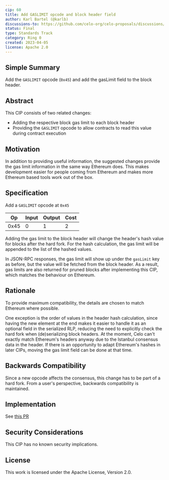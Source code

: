 ```yaml
---
cip: 60
title: Add GASLIMIT opcode and block header field
author: Karl Bartel (@karlb)
discussions-to: https://github.com/celo-org/celo-proposals/discussions/374
status: Final
type: Standards Track
category: Ring 0
created: 2023-04-05
license: Apache 2.0
---
```


## Simple Summary

Add the `GASLIMIT` opcode (`0x45`) and add the gasLimit field to the block header.

## Abstract

This CIP consists of two related changes:

* Adding the respective block gas limit to each block header
* Providing the `GASLIMIT` opcode to allow contracts to read this value during contract execution

## Motivation

In addition to providing useful information, the suggested changes provide the gas limit information in the same way Ethereum does. This makes development easier for people coming from Ethereum and makes more Ethereum based tools work out of the box.

## Specification

Add a `GASLIMIT` opcode at `0x45`

| Op   | Input | Output | Cost |
| ---  | ---   | ---    | ---  |
| 0x45 | 0     | 1      | 2    |

Adding the gas limit to the block header will change the header's hash value for blocks after the hard fork. For the hash calculation, the gas limit will be appended to the list of the hashed values.

In JSON-RPC responses, the gas limit will show up under the `gasLimit` key as before, but the value will be fetched from the block header. As a result, gas limits are also returned for pruned blocks after implementing this CIP, which matches the behaviour on Ethereum.

## Rationale

To provide maximum compatibility, the details are chosen to match Ethereum where possible.

One exception is the order of values in the header hash calculation, since having the new element at the end makes it easier to handle it as an optional field in the serialized RLP, reducing the need to explicitly check the hard fork when (de)serializing block headers. At the moment, Celo can't exactly match Ethereum's headers anyway due to the Istanbul consensus data in the header. If there is an opportunity to adapt Ethereum's hashes in later CIPs, moving the gas limit field can be done at that time.

## Backwards Compatibility

Since a new opcode affects the consensus, this change has to be part of a hard fork. From a user's perspective, backwards compatibility is maintained.

## Implementation

See [this PR](https://github.com/celo-org/celo-blockchain/pull/2062)

## Security Considerations

This CIP has no known security implications.

## License

This work is licensed under the Apache License, Version 2.0\.
